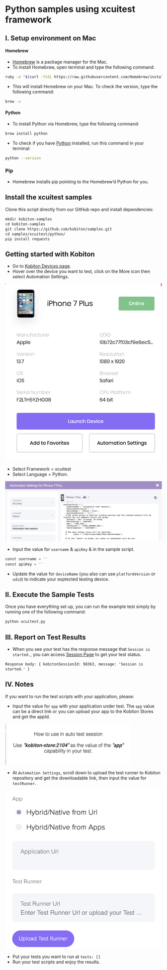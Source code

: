 # Python samples using xcuitest framework

## I. Setup environment on Mac

#### Homebrew

- [Homebrew](https://brew.sh/) is a package manager for the Mac.
-  To install Homebrew, open terminal and type the following command:

```bash
ruby -e "$(curl -fsSL https://raw.githubusercontent.com/Homebrew/install/master/install)"
```

- This will install Homebrew on your Mac. To check the version, type the following command:

```bash
brew -v
```

#### Python

- To install Python via Homebrew, type the following command:

```bash
brew install python
```

- To check if you have [Python](https://www.python.org/) installed, run this command in your terminal:

```bash
python --version
```

### Pip

- Homebrew installs pip pointing to the Homebrew’d Python for you.

## Install the xcuitest samples

Clone this script directly from our GitHub repo and install dependencies:

```
mkdir kobiton-samples
cd kobiton-samples
git clone https://github.com/kobiton/samples.git
cd samples/xcuitest/python/
pip install requests
```

## Getting started with Kobiton

- Go to [Kobiton Devices page](https://portal.kobiton.com/devices).
- Hover over the device you want to test, click on the More icon then select Automation Settings.

![automation-settings.png](/xcuitest/assets/automation-settings.png)

- Select Framework = xcuitest
- Select Language = Python.

![automation-settings-python.png](/xcuitest/assets/automation-settings-python.png)

- Input the value for `username` & `apiKey` & in the sample script.

```python
const username = ''
const apiKey = ''
```
- Update the value for `deviceName` (you also can use `platformVersion` or `udid`) to indicate your exptected testing device.


## II. Execute the Sample Tests

Once you have everything set up, you can run the example test simply by running one of the following command:

```bash
python xcuitest.py
```
## III. Report on Test Results

- When you see your test has the response message that `Session is started.`, you can access [Session Page](https://portal.kobiton.com/sessions) to get your test status.

```
Response body: { kobitonSessionId: 98363, message: 'Session is started.' }
```

## IV. Notes

If you want to run the test scripts with your application, please:
- Input the value for `app` with your application under test. The `app` value can be a direct link or you can upload your app to the Kobiton Stores and get the appId.

![kobiton-store.png](/xcuitest/assets/kobiton-store.png)

- At `Automation Settings`, scroll down to upload the test runner to Kobiton repository and get the downloadable link, then input the value for `testRunner`.

![upload-test-runner.png](/xcuitest/assets/upload-test-runner.png)

- Put your tests you want to run at `tests: []`
- Run your test scripts and enjoy the results.
